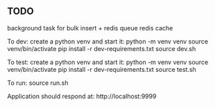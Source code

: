 ## TODO
background task for bulk insert + redis queue
redis cache 


To dev:
  create a python venv and start it:
    python -m venv venv
    source venv/bin/activate
  pip install -r dev-requirements.txt
  source dev.sh

To test:
  create a python venv and start it:
    python -m venv venv
    source venv/bin/activate
  pip install -r dev-requirements.txt
  source test.sh

To run:
  source run.sh

Application should respond at:
  http://localhost:9999